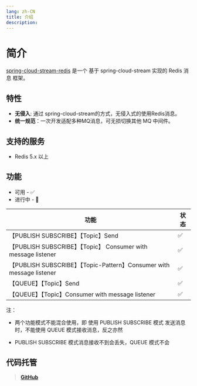 ```yaml
---
lang: zh-CN
title: 介绍
description: 
---
```

# 简介

[spring-cloud-stream-redis](https://github.com/guoshiqiufeng/spring-cloud-stream-redis) 是一个 基于 spring-cloud-stream 
实现的 Redis 消息 框架。

## 特性

- **无侵入**: 通过 spring-cloud-stream的方式，无侵入式的使用Redis消息。
- **统一规范**：一次开发适配多种MQ消息，可无损切换其他 MQ 中间件。

## 支持的服务

- Redis 5.x 以上

## 功能

* 可用 - ✅
* 进行中 - 🚧

| 功能                                                              | 状态 |   
|-----------------------------------------------------------------|----|
| 【PUBLISH SUBSCRIBE】【Topic】Send                                  | ✅  |    
| 【PUBLISH SUBSCRIBE】【Topic】   Consumer with message listener     | ✅  |    
| 【PUBLISH SUBSCRIBE】【Topic-Pattern】Consumer with message listener | ✅  |    
| 【QUEUE】【Topic】Send                                              | ✅  |    
| 【QUEUE】【Topic】Consumer with message listener                    | ✅  |    

注：
- 两个功能模式不能混合使用，即 使用 PUBLISH SUBSCRIBE 模式 发送消息 时，不能使用 QUEUE 模式接收消息，反之亦然

- PUBLISH SUBSCRIBE 模式消息接收不到会丢失，QUEUE 模式不会

## 代码托管

> **[GitHub](https://github.com/guoshiqiufeng/spring-cloud-stream-redis)**
